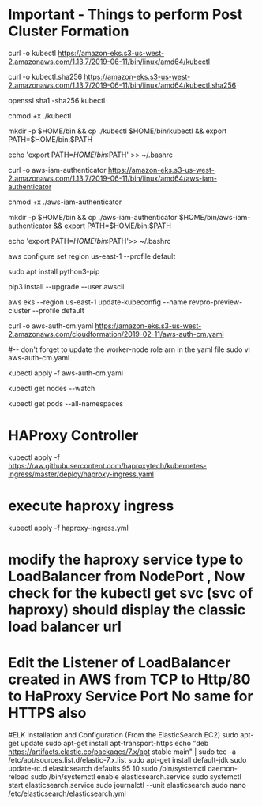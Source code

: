 # Important - Things to perform Post Cluster Formation

curl -o kubectl https://amazon-eks.s3-us-west-2.amazonaws.com/1.13.7/2019-06-11/bin/linux/amd64/kubectl

curl -o kubectl.sha256 https://amazon-eks.s3-us-west-2.amazonaws.com/1.13.7/2019-06-11/bin/linux/amd64/kubectl.sha256

openssl sha1 -sha256 kubectl

chmod +x ./kubectl

mkdir -p $HOME/bin && cp ./kubectl $HOME/bin/kubectl && export PATH=$HOME/bin:$PATH

echo 'export PATH=$HOME/bin:$PATH' >> ~/.bashrc

curl -o aws-iam-authenticator https://amazon-eks.s3-us-west-2.amazonaws.com/1.13.7/2019-06-11/bin/linux/amd64/aws-iam-authenticator

chmod +x ./aws-iam-authenticator

mkdir -p $HOME/bin && cp ./aws-iam-authenticator $HOME/bin/aws-iam-authenticator && export PATH=$HOME/bin:$PATH

echo 'export PATH=$HOME/bin:$PATH'>> ~/.bashrc

aws configure set region us-east-1 --profile default

sudo apt install python3-pip

pip3 install --upgrade --user awscli

aws eks --region us-east-1 update-kubeconfig --name revpro-preview-cluster --profile default

curl -o aws-auth-cm.yaml https://amazon-eks.s3-us-west-2.amazonaws.com/cloudformation/2019-02-11/aws-auth-cm.yaml

#-- don't forget to update the worker-node role arn in the yaml file
sudo vi aws-auth-cm.yaml

kubectl apply -f aws-auth-cm.yaml

kubectl get nodes --watch

kubectl get pods --all-namespaces

# HAProxy Controller
kubectl apply -f https://raw.githubusercontent.com/haproxytech/kubernetes-ingress/master/deploy/haproxy-ingress.yaml

# execute haproxy ingress
kubectl apply -f haproxy-ingress.yml

# modify the haproxy service type to LoadBalancer from NodePort , Now check for the kubectl get svc (svc of haproxy) should display the classic load balancer url

# Edit the Listener of LoadBalancer created in AWS from  TCP to Http/80 to HaProxy Service Port No same for HTTPS also


#ELK Installation and Configuration (From the ElasticSearch EC2)
sudo apt-get update
sudo apt-get install apt-transport-https
echo "deb https://artifacts.elastic.co/packages/7.x/apt stable main" | sudo tee -a /etc/apt/sources.list.d/elastic-7.x.list
sudo apt-get install default-jdk
sudo update-rc.d elasticsearch defaults 95 10
sudo /bin/systemctl daemon-reload
sudo /bin/systemctl enable elasticsearch.service
sudo systemctl start elasticsearch.service
sudo journalctl --unit elasticsearch
sudo nano /etc/elasticsearch/elasticsearch.yml
